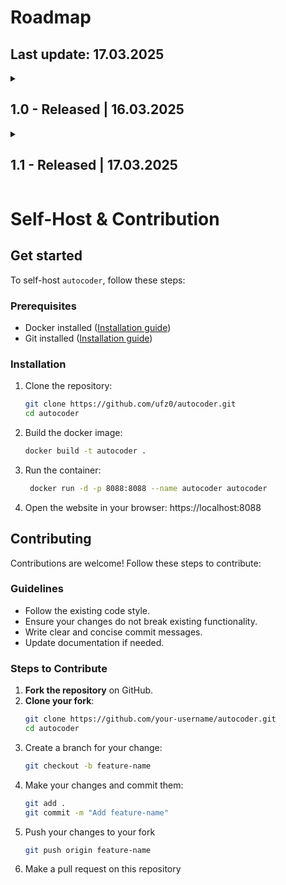 # Roadmap
## Last update: 17.03.2025

<details>
  <summary><h2 id="10">1.0 - Released | 16.03.2025</h2></summary>
  
### Input
- [x] Webserver  
- [x] PDF file upload  
- [x] Website Frontend  
- [x] Username and real name input  
- [x] PDF Processing  
- [x] Extract text from PDF  
- [x] Summarize text  
- [x] Parse text to AI Agent  
- [x] Allow manual input too (with /manual route)  

### AI Agent
- [x] Thinking  
- [x] Coding  
- [x] Summary  

### Output
- [x] Downloadable .cs file  

</details>

<details>
  <summary><h2 id="11">1.1 - Released | 17.03.2025</h2></summary>

### AI Agent
- [x] Generate .drawio files based on code  

### Output
- [x] Downloadable .drawio file  

### Documentation
- [x] Guide on how to self host  

</details>



# Self-Host & Contribution

## Get started

To self-host `autocoder`, follow these steps:

### Prerequisites
- Docker installed ([Installation guide](https://docs.docker.com/get-docker/))
- Git installed ([Installation guide](https://git-scm.com/book/en/v2/Getting-Started-Installing-Git))

### Installation
1. Clone the repository:
   ```sh
   git clone https://github.com/ufz0/autocoder.git
   cd autocoder
2. Build the docker image:
    ```sh
    docker build -t autocoder .
3. Run the container:
   ```sh
    docker run -d -p 8088:8088 --name autocoder autocoder
4. Open the website in your browser:
    https://localhost:8088


## Contributing

Contributions are welcome! Follow these steps to contribute:

### Guidelines
- Follow the existing code style.
- Ensure your changes do not break existing functionality.
- Write clear and concise commit messages.
- Update documentation if needed.

### Steps to Contribute
1. **Fork the repository** on GitHub.
2. **Clone your fork**:
   ```sh
   git clone https://github.com/your-username/autocoder.git
   cd autocoder
3. Create a branch for your change:
    ```sh
    git checkout -b feature-name
4. Make your changes and commit them:
    ```sh
    git add .
    git commit -m "Add feature-name"
5. Push your changes to your fork
    ```sh
    git push origin feature-name
6. Make a pull request on this repository


